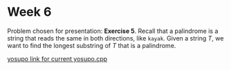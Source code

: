 # Week 6
Problem chosen for presentation: **Exercise 5**. Recall that a palindrome is a string that reads the same in both directions, like `kayak`. Given a string $T$, we want to find the longest substring of $T$ that is a palindrome.

[yosupo link for current yosupo.cpp](https://judge.yosupo.jp/submission/268720)
